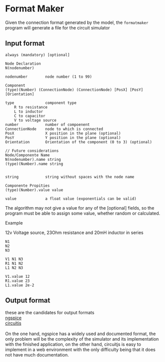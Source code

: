 # Format Maker

Given the connection format generated by the model, the ```formatmaker``` program will generate a file for the circuit simulator

## Input format
```
always (mandatory) [optional]

Node Declaration
N(nodenumber)

nodenumber        node number (1 to 99)

Component
(type)(Number) (ConnectionNode) (ConnectionNode) [PosX] [PosY] [Orientation]

type              component type
    R to resistance
    L to inductor
    C to capacitor
    V to voltage source
number            number of compoenent
ConnectionNode    node to which is connected
PosX              X position in the plane (optional)
PosY              Y position in the plane (optional)
Orientation       Orientation of the component (0 to 3) (optional)

// Future considerations
Node/Componente Name
N(nodenumber).name string
(type)(Number).name string


string            string without spaces with the node name

Componente Propities
(type)(Number).value value

value             a float value (exponentials can be valid)
```

The algorithm may not give a value for any of the [optional] fields, so the program must be able to assign some value, whether random or calculated.

Example

12v Voltage source, 23Ohm resistance and 20mH inductor in series
```
N1
N2
N3

V1 N1 N3
R1 N1 N2
L1 N2 N3

V1.value 12
R1.value 23
L1.value 2e-2
```

## Output format

these are the candidates for output formats\
[ngspice](https://ngspice.sourceforge.io/)\
[circuitjs](https://github.com/pfalstad/circuitjs1)\
\
On the one hand, ngspice has a widely used and documented format, the only problem will be the complexity of the simulator and its implementation with the finished application, on the other hand, circuitjs is easy to implement in a web environment with the only difficulty being that it does not have much documentation.